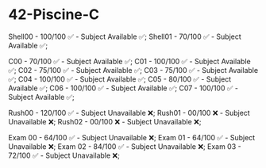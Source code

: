 # 42-Piscine-C

Shell00 - 100/100 ✅ - Subject Available ✅;
Shell01 - 70/100  ✅ - Subject Available ✅;

C00 - 70/100  ✅ - Subject Available ✅;
C01 - 100/100 ✅ - Subject Available ✅;
C02 - 75/100  ✅ - Subject Available ✅;
C03 - 75/100  ✅ - Subject Available ✅;
C04 - 100/100 ✅ - Subject Available ✅;
C05 - 80/100  ✅ - Subject Available ✅;
C06 - 100/100 ✅ - Subject Available ✅;
C07 - 100/100 ✅ - Subject Available ✅;

Rush00 - 120/100  ✅ - Subject Unavailable ❌;
Rush01 - 00/100   ❌ - Subject Unavailable ❌;
Rush02 - 00/100   ❌ - Subject Unavailable ❌;

Exam 00 - 64/100 ✅ - Subject Unavailable ❌;
Exam 01 - 64/100 ✅ - Subject Unavailable ❌;
Exam 02 - 84/100 ✅ - Subject Unavailable ❌;
Exam 03 - 72/100 ✅ - Subject Unavailable ❌;
